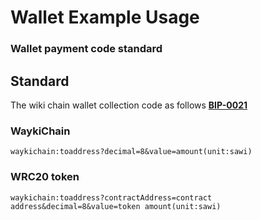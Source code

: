 # Wallet Example Usage
### Wallet payment code standard

## Standard
The wiki chain wallet collection code as follows **[BIP-0021][1]**

### WaykiChain

```
waykichain:toaddress?decimal=8&value=amount(unit:sawi)
```

### WRC20 token
```
waykichain:toaddress?contractAddress=contract address&decimal=8&value=token amount(unit:sawi)
```

[1]:	https://github.com/bitcoin/bips/blob/master/bip-0021.mediawiki
